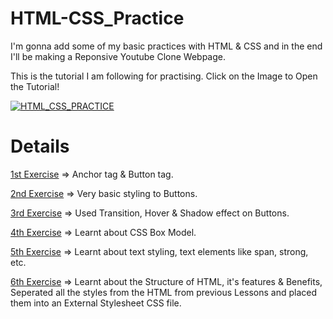 # HTML-CSS_Practice

I'm gonna add some of my basic practices with HTML & CSS and in the end I'll be making a Reponsive Youtube Clone Webpage.

This is the tutorial I am following for practising. Click on the Image to Open the Tutorial!

[![HTML_CSS_PRACTICE](download.jpg)](https://www.youtube.com/watch?v=G3e-cpL7ofc)

# Details

[1st Exercise](https://github.com/git-ritesh/HTML-CSS_Practice/tree/master/Lesson%201) => Anchor tag & Button tag.

[2nd Exercise](https://github.com/git-ritesh/HTML-CSS_Practice/tree/master/Lesson%202) => Very basic styling to Buttons.

[3rd Exercise](https://github.com/git-ritesh/HTML-CSS_Practice/tree/master/Lesson%203) => Used Transition, Hover & Shadow effect on Buttons.

[4th Exercise](https://github.com/git-ritesh/HTML-CSS_Practice/tree/master/Lesson%204) => Learnt about CSS Box Model.

[5th Exercise](https://github.com/git-ritesh/HTML-CSS_Practice/tree/master/Lesson%205) => Learnt about text styling, text elements like span, strong, etc.

[6th Exercise](https://github.com/git-ritesh/HTML-CSS_Practice/tree/master/Lesson%206) => Learnt about the Structure of HTML, it's features & Benefits, Seperated all the styles from the HTML from previous Lessons and placed them into an External Stylesheet CSS file.